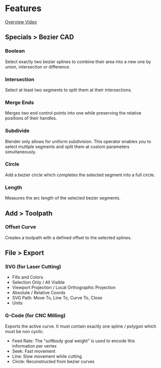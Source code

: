 # Features
[Overview Video](https://github.com/Lichtso/curve_cad/blob/gallery/trailer.mp4?raw=true)



## Specials > Bezier CAD

### Boolean
Select exactly two bezier splines to combine their area into a new one by union, intersection or difference.

### Intersection
Select at least two segments to split them at their intersections.

### Merge Ends
Merges two end control points into one while preserving the relative positions of their handles.

### Subdivide
Blender only allows for uniform subdivision.
This operator enables you to select multiple segments and split them at custom parameters simultaneously.

### Circle
Add a bezier circle which completes the selected segment into a full circle.

### Length
Measures the arc length of the selected bezier segments.



## Add > Toolpath

### Offset Curve
Creates a toolpath with a defined offset to the selected splines.



## File > Export

### SVG (for Laser Cutting)
- Fills and Colors
- Selection Only / All Visible
- Viewport Projection / Local Orthographic Projection
- Absolute / Relative Coords
- SVG Path: Move To, Line To, Curve To, Close
- Units

### G-Code (for CNC Milling)
Exports the active curve.
It must contain exactly one spline / polygon which must be non cyclic.
- Feed Rate: The "softbody goal weight" is used to encode this information per vertex
- Seek: Fast movement
- Line: Slow movement while cutting
- Circle: Reconstructed from bezier curves
